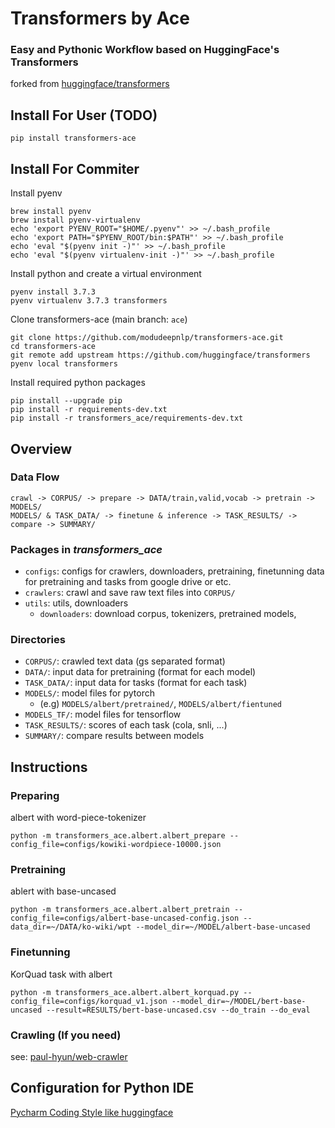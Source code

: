 # Transformers by Ace
### Easy and Pythonic Workflow based on HuggingFace's Transformers
forked from [huggingface/transformers](https://github.com/huggingface/transformers)

## Install For User (TODO)
```
pip install transformers-ace
```

## Install For Commiter
Install pyenv
```
brew install pyenv
brew install pyenv-virtualenv
echo 'export PYENV_ROOT="$HOME/.pyenv"' >> ~/.bash_profile
echo 'export PATH="$PYENV_ROOT/bin:$PATH"' >> ~/.bash_profile
echo 'eval "$(pyenv init -)"' >> ~/.bash_profile
echo 'eval "$(pyenv virtualenv-init -)"' >> ~/.bash_profile
```

Install python and create a virtual environment
```
pyenv install 3.7.3
pyenv virtualenv 3.7.3 transformers
```

Clone transformers-ace (main branch: `ace`)
```
git clone https://github.com/modudeepnlp/transformers-ace.git
cd transformers-ace
git remote add upstream https://github.com/huggingface/transformers
pyenv local transformers
```

Install required python packages
```
pip install --upgrade pip
pip install -r requirements-dev.txt
pip install -r transformers_ace/requirements-dev.txt
```

## Overview
### Data Flow
``` 
crawl -> CORPUS/ -> prepare -> DATA/train,valid,vocab -> pretrain -> MODELS/
MODELS/ & TASK_DATA/ -> finetune & inference -> TASK_RESULTS/ -> compare -> SUMMARY/
```

### Packages in _transformers_ace_
- `configs`: configs for crawlers, downloaders, pretraining, finetunning
     data for pretraining and tasks from google drive or etc.
- `crawlers`: crawl and save raw text files into `CORPUS/`
- `utils`: utils, downloaders
    - `downloaders`: download corpus, tokenizers, pretrained models,


### Directories
- `CORPUS/`: crawled text data (gs separated format)
- `DATA/`: input data for pretraining (format for each model)
- `TASK_DATA/`: input data for tasks (format for each task)
- `MODELS/`: model files for pytorch
    - (e.g) `MODELS/albert/pretrained/`, `MODELS/albert/fientuned`
- `MODELS_TF/`: model files for tensorflow
- `TASK_RESULTS/`: scores of each task (cola, snli, ...)
- `SUMMARY/`: compare results between models
 
## Instructions
### Preparing
albert with word-piece-tokenizer
```
python -m transformers_ace.albert.albert_prepare --config_file=configs/kowiki-wordpiece-10000.json 
```

### Pretraining
ablert with base-uncased
```
python -m transformers_ace.albert.albert_pretrain --config_file=configs/albert-base-uncased-config.json --data_dir=~/DATA/ko-wiki/wpt --model_dir=~/MODEL/albert-base-uncased
```

### Finetunning
KorQuad task with albert
```
python -m transformers_ace.albert.albert_korquad.py --config_file=configs/korquad_v1.json --model_dir=~/MODEL/bert-base-uncased --result=RESULTS/bert-base-uncased.csv --do_train --do_eval
```

### Crawling (If you need)
see: [paul-hyun/web-crawler](https://github.com/paul-hyun/web-crawler)

## Configuration for Python IDE
[Pycharm Coding Style like huggingface](https://github.com/modudeepnlp/transformers-ace/blob/ace/transformers_ace/etc/huggingface.xml)